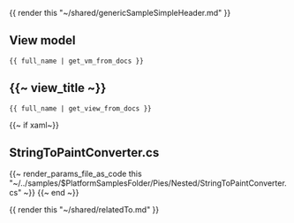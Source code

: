 {{ render this "~/shared/genericSampleSimpleHeader.md" }}

## View model

```
{{ full_name | get_vm_from_docs }}
```

## {{~ view_title ~}}

```
{{ full_name | get_view_from_docs }}
```

{{~ if xaml~}}
## StringToPaintConverter.cs
{{~ render_params_file_as_code this "~/../samples/$PlatformSamplesFolder/Pies/Nested/StringToPaintConverter.cs" ~}}
{{~ end ~}}

{{ render this "~/shared/relatedTo.md" }}